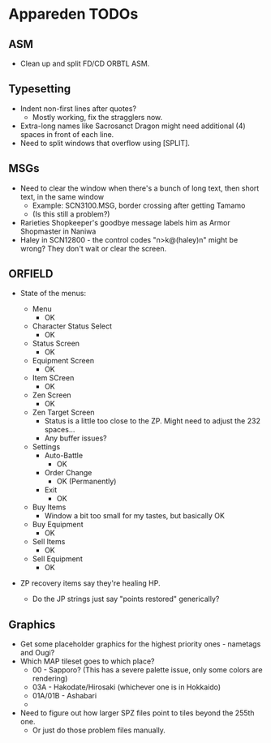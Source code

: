 # Appareden TODOs

## ASM
* Clean up and split FD/CD ORBTL ASM.

## Typesetting
* Indent non-first lines after quotes?
	* Mostly working, fix the stragglers now.
* Extra-long names like Sacrosanct Dragon might need additional (4) spaces in front of each line.
* Need to split windows that overflow using [SPLIT].

## MSGs
* Need to clear the window when there's a bunch of long text, then short text, in the same window
	* Example: SCN3100.MSG, border crossing after getting Tamamo
	* (Is this still a problem?)
* Rarieties Shopkeeper's goodbye message labels him as Armor Shopmaster in Naniwa
* Haley in SCN12800 - the control codes "n>k@(haley)n" might be wrong? They don't wait or clear the screen.

## ORFIELD
* State of the menus:
	* Menu
		* OK
	* Character Status Select
		* OK
	* Status Screen
		* OK
	* Equipment Screen
		* OK
	* Item SCreen
		* OK
	* Zen Screen
		* OK
	* Zen Target Screen
		* Status is a little too close to the ZP. Might need to adjust the 232 spaces...
		* Any buffer issues?
	* Settings
		* Auto-Battle
			* OK
		* Order Change
			* OK (Permanently)
		* Exit
			* OK
	* Buy Items
		* Window a bit too small for my tastes, but basically OK
	* Buy Equipment
		* OK
	* Sell Items
		* OK
	* Sell Equipment
		* OK

* ZP recovery items say they're healing HP.
	* Do the JP strings just say "points restored" generically?

## Graphics
* Get some placeholder graphics for the highest priority ones - nametags and Ougi?
* Which MAP tileset goes to which place?
	* 00 - Sapporo? (This has a severe palette issue, only some colors are rendering)
	* 03A - Hakodate/Hirosaki (whichever one is in Hokkaido)
	* 01A/01B - Ashabari
	* 
* Need to figure out how larger SPZ files point to tiles beyond the 255th one.
	* Or just do those problem files manually.